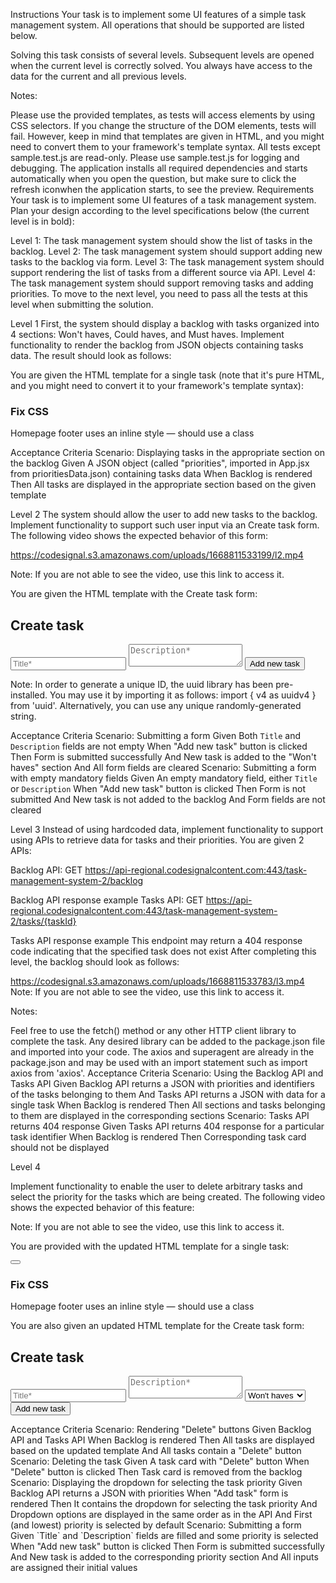 Instructions
Your task is to implement some UI features of a simple task management system. All operations that should be supported are listed below.

Solving this task consists of several levels. Subsequent levels are opened when the current level is correctly solved. You always have access to the data for the current and all previous levels.

Notes:

Please use the provided templates, as tests will access elements by using CSS selectors. If you change the structure of the DOM elements, tests will fail.
However, keep in mind that templates are given in HTML, and you might need to convert them to your framework's template syntax.
All tests except sample.test.js are read-only. Please use sample.test.js for logging and debugging.
The application installs all required dependencies and starts automatically when you open the question, but make sure to click the refresh iconwhen the application starts, to see the preview.
Requirements
Your task is to implement some UI features of a task management system. Plan your design according to the level specifications below (the current level is in bold):

Level 1: The task management system should show the list of tasks in the backlog.
Level 2: The task management system should support adding new tasks to the backlog via form.
Level 3: The task management system should support rendering the list of tasks from a different source via API.
Level 4: The task management system should support removing tasks and adding priorities.
To move to the next level, you need to pass all the tests at this level when submitting the solution.

Level 1
First, the system should display a backlog with tasks organized into 4 sections: Won't haves, Could haves, and Must haves. Implement functionality to render the backlog from JSON objects containing tasks data. The result should look as follows:



You are given the HTML template for a single task (note that it's pure HTML, and you might need to convert it to your framework's template syntax):

<div class="card">
  <h3 class="card__title">Fix CSS</h3>
  <p class="card__description">Homepage footer uses an inline style — should use a class</p>
</div>
Acceptance Criteria
Scenario: Displaying tasks in the appropriate section on the backlog
  Given A JSON object (called "priorities", imported in App.jsx from prioritiesData.json) containing tasks data
   When Backlog is rendered
   Then All tasks are displayed in the appropriate section based on the given template


Level 2
The system should allow the user to add new tasks to the backlog. Implement functionality to support such user input via an Create task form. The following video shows the expected behavior of this form:

https://codesignal.s3.amazonaws.com/uploads/1668811533199/l2.mp4

Note: If you are not able to see the video, use this link to access it.

You are given the HTML template with the Create task form:

<div class="create-task-form">
  <h2 class="create-task-form__title">Create task</h2>
  <form>
    <input
      name="title"
      placeholder="Title*"
    />
    <textarea
      name="description"
      placeholder="Description*"
    ></textarea>
    <input type="submit" value="Add new task" />
  </form>
</div>
Note: In order to generate a unique ID, the uuid library has been pre-installed. You may use it by importing it as follows: import { v4 as uuidv4 } from 'uuid'. Alternatively, you can use any unique randomly-generated string.

Acceptance Criteria
Scenario: Submitting a form
  Given Both `Title` and `Description` fields are not empty
   When "Add new task" button is clicked
   Then Form is submitted successfully
    And New task is added to the \"Won't haves\" section
    And All form fields are cleared
Scenario: Submitting a form with empty mandatory fields
  Given An empty mandatory field, either `Title` or `Description`
   When "Add new task" button is clicked
   Then Form is not submitted
    And New task is not added to the backlog
    And Form fields are not cleared


Level 3
Instead of using hardcoded data, implement functionality to support using APIs to retrieve data for tasks and their priorities. You are given 2 APIs:

Backlog API: GET https://api-regional.codesignalcontent.com:443/task-management-system-2/backlog

Backlog API response example
Tasks API: GET https://api-regional.codesignalcontent.com:443/task-management-system-2/tasks/{taskId}

Tasks API response example
This endpoint may return a 404 response code indicating that the specified task does not exist
After completing this level, the backlog should look as follows:

https://codesignal.s3.amazonaws.com/uploads/1668811533783/l3.mp4
Note: If you are not able to see the video, use this link to access it.

Notes:

Feel free to use the fetch() method or any other HTTP client library to complete the task. Any desired library can be added to the package.json file and imported into your code.
The axios and superagent are already in the package.json and may be used with an import statement such as import axios from 'axios'.
Acceptance Criteria
Scenario: Using the Backlog API and Tasks API
  Given Backlog API returns a JSON with priorities and identifiers of the tasks belonging to them
    And Tasks API returns a JSON with data for a single task
   When Backlog is rendered
   Then All sections and tasks belonging to them are displayed in the corresponding sections
Scenario: Tasks API returns 404 response
  Given Tasks API returns 404 response for a particular task identifier
   When Backlog is rendered
   Then Corresponding task card should not be displayed


Level 4

Implement functionality to enable the user to delete arbitrary tasks and select the priority for the tasks which are being created. The following video shows the expected behavior of this feature:


Note: If you are not able to see the video, use this link to access it.

You are provided with the updated HTML template for a single task:

<div class="card">
  <button class="card__delete-btn"></button>
  <h3 class="card__title">Fix CSS</h3>
  <p class="card__description">Homepage footer uses an inline style — should use a class</p>
</div>
You are also given an updated HTML template for the Create task form:

<div class="create-task-form">
  <h2 class="create-task-form__title">Create task</h2>
  <form>
    <input
      name="title"
      placeholder="Title*"
    />
    <textarea
      name="description"
      placeholder="Description*"
    ></textarea>
    <select name="priority">
      <!-- Feel free to choose different "value" attributes -->
      <option value="1">Won't haves</option>
      <option value="2">Could haves</option>
      <option value="3">Must haves</option>
    </select>
    <input type="submit" value="Add new task" />
  </form>
</div>
Acceptance Criteria
Scenario: Rendering "Delete" buttons
  Given Backlog API and Tasks API
   When Backlog is rendered
   Then All tasks are displayed based on the updated template
    And All tasks contain a "Delete" button
Scenario: Deleting the task
  Given A task card with "Delete" button
   When "Delete" button is clicked
   Then Task card is removed from the backlog
Scenario: Displaying the dropdown for selecting the task priority
  Given Backlog API returns a JSON with priorities
   When "Add task" form is rendered
   Then It contains the dropdown for selecting the task priority
    And Dropdown options are displayed in the same order as in the API
    And First (and lowest) priority is selected by default
Scenario: Submitting a form
  Given `Title` and `Description` fields are filled and some priority is selected
   When "Add new task" button is clicked
   Then Form is submitted successfully
    And New task is added to the corresponding priority section
    And All inputs are assigned their initial values